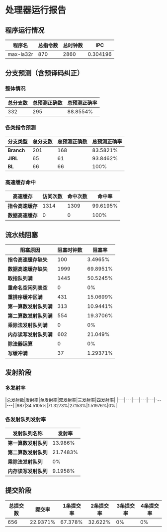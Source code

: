 # 处理器运行报告
## 程序运行情况
|程序名|总指令数|总时钟数|IPC|
|---|---|---|---|
|max-la32r|870|2860|0.304196|

## 分支预测（含预译码纠正）
### 整体情况
|总分支数|总预测正确数|总预测正确率|
|---|---|---|
|332|295|88.8554%|

### 各类指令预测
|分支类型|总分支数|总预测正确数|总预测正确率|
|---|---|---|---|
|**Branch**| 201 | 168 | 83.5821%|
|**JIRL**| 65 | 61 | 93.8462%|
|**BL**| 66 | 66 | 100%|

### 高速缓存命中
|高速缓存|访问次数|命中次数|命中率|
|---|---|---|---|
|**指令高速缓存**| 1314 | 1309 | 99.6195%|
|**数据高速缓存**| 0 | 0 | 100%|
## 流水线阻塞
|阻塞原因|阻塞时钟数|阻塞率|
|---|---|---|
|**指令高速缓存缺失**| 100 | 3.4965%|
|**数据高速缓存缺失**| 1999 | 69.8951%|
|**取指队列满**| 1445 | 50.5245%|
|**重命名空闲列表空**|0 | 0%|
|**重排序缓冲区满**|431 | 15.0699%|
|**第一算数发射队列满**|313 | 10.9441%|
|**第二算数发射队列满**|554 | 19.3706%|
|**乘除法发射队列满**|0 | 0%|
|**内存读写发射队列满**|602 | 21.049%|
|**除法器运算**|0 | 0%|
|**写缓冲满**|37 | 1.29371%|

## 发射阶段
### 多发射率
|总发射数|发射率|单发射率|双发射率|三发射率|四发射率|
|---|---|---|---|---|---|---|
|987|34.5105%|71.3273%|27.153%|1.51976%|0%|

### 各发射队列发射率
|发射队列名称|发射率|
|---|---|
|**第一算数发射队列**|13.986%|
|**第二算数发射队列**|21.7483%|
|**乘除法发射队列**|0%|
|**内存读写发射队列**|9.1958%|

## 提交阶段
|总提交数|提交率|1条提交率|2条提交率|3条提交率|4条提交率|
|---|---|---|---|---|---|
|656|22.9371%|67.378%|32.622%|0%|0%|
